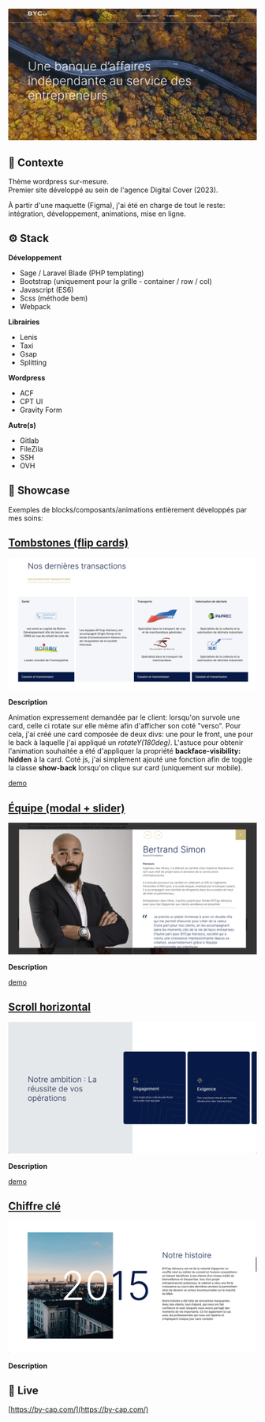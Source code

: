 ![Screenshot](screenshot.png)

## 📍 Contexte

Thème wordpress sur-mesure.  
Premier site développé au sein de l'agence Digital Cover (2023).

À partir d'une maquette (Figma), j'ai été en charge de tout le reste: intégration, développement, animations, mise en ligne.

## ⚙ Stack

**Développement**
- Sage / Laravel Blade (PHP templating)
- Bootstrap (uniquement pour la grille - container / row / col)
- Javascript (ES6)
- Scss (méthode bem)
- Webpack

**Librairies**
- Lenis
- Taxi
- Gsap
- Splitting

**Wordpress**
- ACF
- CPT UI
- Gravity Form

**Autre(s)**
- Gitlab
- FileZila
- SSH
- OVH

## 👀 Showcase

Exemples de blocks/composants/animations entièrement développés par mes soins:

## [Tombstones (flip cards)](https://github.com/idrissdiakite/bycap-wp-gsap/tree/main/tombstones)

![Screenshot](https://github.com/idrissdiakite/bycap-wp-gsap/blob/main/tombstones/screenshot.png)

**Description** 

Animation expressement demandée par le client: lorsqu'on survole une card, celle ci rotate sur elle même afin d'afficher son coté "verso". 
Pour cela, j'ai créé une card composée de deux divs: une pour le front, une pour le back à laquelle j'ai appliqué un *rotateY(180deg)*. L'astuce pour obtenir l'animation souhaitée a été d'appliquer la propriété **backface-visibility: hidden** à la card. Coté js, j'ai simplement ajouté une fonction afin de toggle la classe **show-back** lorsqu'on clique sur card (uniquement sur mobile).

<a href="https://www.youtube.com/watch?v=IBsneJmI-bw" target="_blank">demo</a>

## [Équipe (modal + slider)](https://github.com/idrissdiakite/bycap-wp-gsap/tree/main/team-members)

![Screenshot](https://github.com/idrissdiakite/bycap-wp-gsap/blob/main/team-members/screenshot.png)

**Description** 

<a href="https://www.youtube.com/watch?v=n8dcZ58DhBM" target="_blank">demo</a>


## [Scroll horizontal](https://github.com/idrissdiakite/bycap-wp-gsap/tree/main/horizontal-scroll)

![Screenshot](https://github.com/idrissdiakite/bycap-wp-gsap/blob/main/horizontal-scroll/screenshot.png)

**Description** 


<a href="https://www.youtube.com/watch?v=Ih7O6hxIVHA" target="_blank">demo</a>



## [Chiffre clé](https://github.com/idrissdiakite/bycap-wp-gsap/tree/main/key-figure)

![Screenshot](https://github.com/idrissdiakite/bycap-wp-gsap/blob/main/key-figure/screenshot.png)

**Description** 


## 💫 Live

[https://by-cap.com/](https://by-cap.com/)

